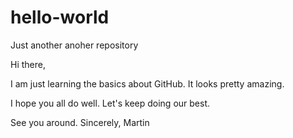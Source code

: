 # hello-world
Just another anoher repository

Hi there,

I am just learning the basics about GitHub. It looks pretty amazing.

I hope you all do well. Let's keep doing our best.

See you around.
Sincerely, Martin
